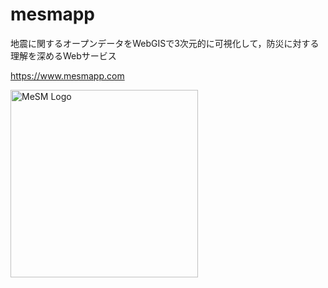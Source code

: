 # mesmapp
地震に関するオープンデータをWebGISで3次元的に可視化して，防災に対する理解を深めるWebサービス

https://www.mesmapp.com

<img src="https://www.mesmapp.com/Source/Images/ImagesOfMeSM.png" alt="MeSM Logo" width="300">






